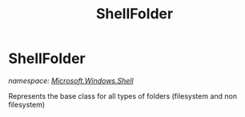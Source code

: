 ﻿---
title: ShellFolder
---

# ShellFolder
_namespace: [Microsoft.Windows.Shell](N-Microsoft.Windows.Shell.html)_

Represents the base class for all types of folders (filesystem and non filesystem)




